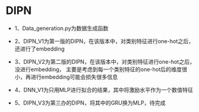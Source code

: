 # DIPN
* 1、Data_generation.py为数据生成函数

* 2、DIPN_V1为第一版的DIPN，在该版本中，对类别特征进行one-hot之后，还进行了embedding

* 3、DIPN_V2为第二版的DIPN，在该版本中，对类别特征进行one-hot之后，没进行embedding，
主要是考虑到每一个类别特征的one-hot后的维度很小，再进行embedding可能会损失很多信息

* 4、DNN_V1为只用MLP进行拟合的结果，其中将激励水平作为一个数值特征

* 5、DIPN_V3为第三办的DIPN，将其中的GRU换为MLP，待完成
